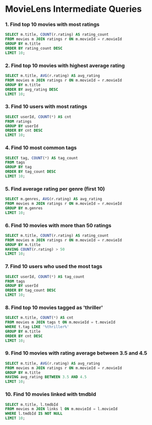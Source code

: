 # MovieLens Intermediate Queries

### 1. Find top 10 movies with most ratings
```sql
SELECT m.title, COUNT(r.rating) AS rating_count
FROM movies m JOIN ratings r ON m.movieId = r.movieId
GROUP BY m.title
ORDER BY rating_count DESC
LIMIT 10;
```

### 2. Find top 10 movies with highest average rating
```sql
SELECT m.title, AVG(r.rating) AS avg_rating
FROM movies m JOIN ratings r ON m.movieId = r.movieId
GROUP BY m.title
ORDER BY avg_rating DESC
LIMIT 10;
```

### 3. Find 10 users with most ratings
```sql
SELECT userId, COUNT(*) AS cnt
FROM ratings
GROUP BY userId
ORDER BY cnt DESC
LIMIT 10;
```

### 4. Find 10 most common tags
```sql
SELECT tag, COUNT(*) AS tag_count
FROM tags
GROUP BY tag
ORDER BY tag_count DESC
LIMIT 10;
```

### 5. Find average rating per genre (first 10)
```sql
SELECT m.genres, AVG(r.rating) AS avg_rating
FROM movies m JOIN ratings r ON m.movieId = r.movieId
GROUP BY m.genres
LIMIT 10;
```

### 6. Find 10 movies with more than 50 ratings
```sql
SELECT m.title, COUNT(r.rating) AS rating_count
FROM movies m JOIN ratings r ON m.movieId = r.movieId
GROUP BY m.title
HAVING COUNT(r.rating) > 50
LIMIT 10;
```

### 7. Find 10 users who used the most tags
```sql
SELECT userId, COUNT(*) AS tag_count
FROM tags
GROUP BY userId
ORDER BY tag_count DESC
LIMIT 10;
```

### 8. Find top 10 movies tagged as 'thriller'
```sql
SELECT m.title, COUNT(*) AS cnt
FROM movies m JOIN tags t ON m.movieId = t.movieId
WHERE t.tag LIKE '%thriller%'
GROUP BY m.title
ORDER BY cnt DESC
LIMIT 10;
```

### 9. Find 10 movies with rating average between 3.5 and 4.5
```sql
SELECT m.title, AVG(r.rating) AS avg_rating
FROM movies m JOIN ratings r ON m.movieId = r.movieId
GROUP BY m.title
HAVING avg_rating BETWEEN 3.5 AND 4.5
LIMIT 10;
```

### 10. Find 10 movies linked with tmdbId
```sql
SELECT m.title, l.tmdbId
FROM movies m JOIN links l ON m.movieId = l.movieId
WHERE l.tmdbId IS NOT NULL
LIMIT 10;
```
